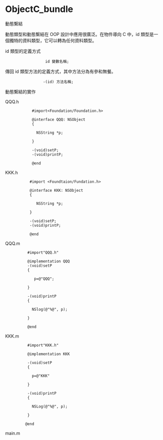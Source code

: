 # ObjectC_bundle
動態繫結

動態類型和動態繫結在 OOP 設計中應用很廣泛。在物件導向 C 中，id 類型是一個獨特的資料類型，它可以轉為任何資料類型。

id 類型的定義方式

                      id 變數名稱;
                      
                      
傳回 id 類型方法的定義方式，其中方法分為有參和無餐。

    
                     -(id) 方法名稱;
   

動態繫結的實作


QQQ.h

                #import<Foundation/Foundation.h>
                
                @interface QQQ: NSObject
                {
                
                  NSString *p;
                
                }
                
                -(void)setP;
                -(void)printP;
                
                @end

KKK.h

               #import <Foundtaion/Fundation.h>
               
               @interface KKK: NSObject
               {
               
                  NSString *p;
               
               }
               
               -(void)setP;
               -(void)printP;
               
               @end

QQQ.m

              #import"QQQ.h"
              
              @implementation QQQ
              -(void)setP
              {
              
                 p=@"QQQ";
              
              }
              
              -(void)printP
              {
              
                NSlog(@"%@", p);
              
              }
              
              @end

KKK.m

              #import"KKK.h"
              
              @implementation KKK
              
              -(void)setP
              {
              
                p=@"KKK"
              
              }
              
              -(void)printP
              {
              
                NSLog(@"%@", p);
              
              }
             
             @end

main.m





        
